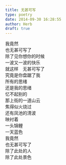 ```yaml
---  
title: 无甚可写  
type: poetry  
date: 2014-09-30 16:28:55  
author: Herb  
draft: true
---  
```

我竟然  
也无甚可写了    
除了见你想你的时候  
一波又一波的快乐  
就这样　无甚可写了  
究竟是你盘踞了我  
所有的思绪  
还是我的思绪  
忆不起别的  
那上街的一道山云  
焦得似火烧过  
还有凤池的清波  
映衬着  
一头锦鲤  
一天蓝色    
我竟然  
也无甚可写了  
除了此处的人  
除了此处景色